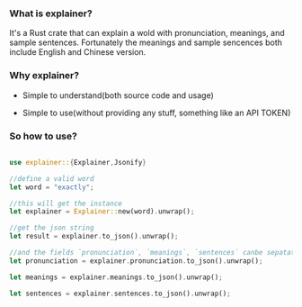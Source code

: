 ### What is explainer?

It's a Rust crate that can explain a wold with pronunciation, meanings, and sample sentences.
Fortunately the meanings and sample sencences both include English and Chinese version.


### Why explainer?

* Simple to understand(both source code and usage)

* Simple to use(without providing any stuff, something like an API TOKEN)


### So how to use?

```rust

use explainer::{Explainer,Jsonify}

//define a valid word
let word = "exactly";

//this will get the instance
let explainer = Explainer::new(word).unwrap();

//get the json string
let result = explainer.to_json().unwrap();

//and the fields `pronunciation`, `meanings`, `sentences` canbe sepatated and serialized to json
let pronunciation = explainer.pronunciation.to_json().unwrap();

let meanings = explainer.meanings.to_json().unwrap();

let sentences = explainer.sentences.to_json().unwrap();
```
